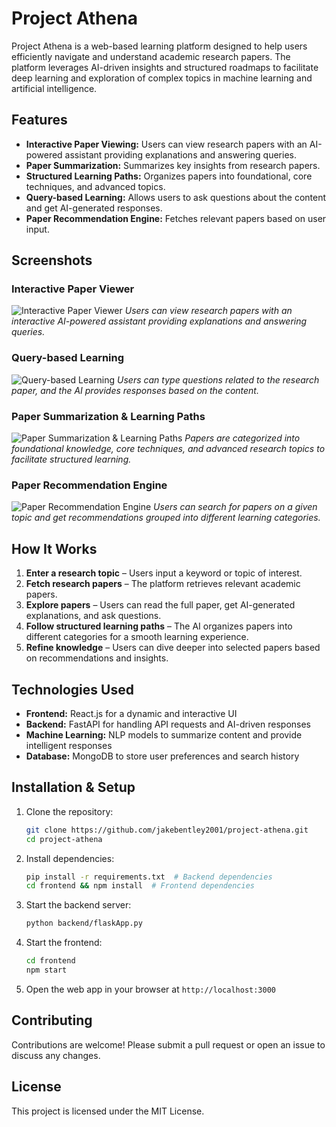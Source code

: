 # Project Athena

Project Athena is a web-based learning platform designed to help users efficiently navigate and understand academic research papers. The platform leverages AI-driven insights and structured roadmaps to facilitate deep learning and exploration of complex topics in machine learning and artificial intelligence.

## Features

- **Interactive Paper Viewing:** Users can view research papers with an AI-powered assistant providing explanations and answering queries.
- **Paper Summarization:** Summarizes key insights from research papers.
- **Structured Learning Paths:** Organizes papers into foundational, core techniques, and advanced topics.
- **Query-based Learning:** Allows users to ask questions about the content and get AI-generated responses.
- **Paper Recommendation Engine:** Fetches relevant papers based on user input.

## Screenshots

### Interactive Paper Viewer
![Interactive Paper Viewer](Screenshot%202025-02-05%20at%2010.45.28%E2%80%AFAM.png)
*Users can view research papers with an interactive AI-powered assistant providing explanations and answering queries.*

### Query-based Learning
![Query-based Learning](images/Screenshot%2025-02-05%at%10.45.28%AM.png)
*Users can type questions related to the research paper, and the AI provides responses based on the content.*

### Paper Summarization & Learning Paths
![Paper Summarization & Learning Paths](Screenshot%202025-02-05%20at%2010.55.56%E2%80%AFAM.png)
*Papers are categorized into foundational knowledge, core techniques, and advanced research topics to facilitate structured learning.*

### Paper Recommendation Engine
![Paper Recommendation Engine](Screenshot%202025-02-05%20at%2010.57.40%E2%80%AFAM.png)
*Users can search for papers on a given topic and get recommendations grouped into different learning categories.*

## How It Works
1. **Enter a research topic** – Users input a keyword or topic of interest.
2. **Fetch research papers** – The platform retrieves relevant academic papers.
3. **Explore papers** – Users can read the full paper, get AI-generated explanations, and ask questions.
4. **Follow structured learning paths** – The AI organizes papers into different categories for a smooth learning experience.
5. **Refine knowledge** – Users can dive deeper into selected papers based on recommendations and insights.

## Technologies Used
- **Frontend:** React.js for a dynamic and interactive UI
- **Backend:** FastAPI for handling API requests and AI-driven responses
- **Machine Learning:** NLP models to summarize content and provide intelligent responses
- **Database:** MongoDB to store user preferences and search history

## Installation & Setup
1. Clone the repository:
   ```sh
   git clone https://github.com/jakebentley2001/project-athena.git
   cd project-athena
   ```
2. Install dependencies:
   ```sh
   pip install -r requirements.txt  # Backend dependencies
   cd frontend && npm install  # Frontend dependencies
   ```
3. Start the backend server:
   ```sh
   python backend/flaskApp.py
   ```
4. Start the frontend:
   ```sh
   cd frontend
   npm start
   ```
5. Open the web app in your browser at `http://localhost:3000`

## Contributing
Contributions are welcome! Please submit a pull request or open an issue to discuss any changes.

## License
This project is licensed under the MIT License.

